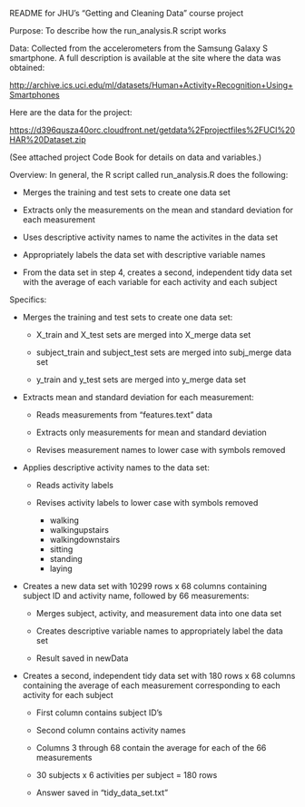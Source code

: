 README for JHU’s “Getting and Cleaning Data” course project

Purpose:  To describe how the run_analysis.R script works

Data:  Collected from the accelerometers from the Samsung Galaxy S smartphone. A full description is available at the site where the data was obtained: 

http://archive.ics.uci.edu/ml/datasets/Human+Activity+Recognition+Using+Smartphones 

Here are the data for the project: 

https://d396qusza40orc.cloudfront.net/getdata%2Fprojectfiles%2FUCI%20HAR%20Dataset.zip

(See attached project Code Book for details on data and variables.)

Overview:  In general, the R script called run_analysis.R does the following:

* Merges the training and test sets to create one data set

* Extracts only the measurements on the mean and standard deviation for each measurement

* Uses descriptive activity names to name the activites in the data set

* Appropriately labels the data set with descriptive variable names

* From the data set in step 4, creates a second, independent tidy data set with the average of each variable for each activity and each subject

Specifics:

* Merges the training and test sets to create one data set:

     - X_train and X_test sets are merged into X_merge data set

     - subject_train and subject_test sets are merged into subj_merge data set

     - y_train and y_test sets are merged into y_merge data set

* Extracts mean and standard deviation for each measurement:

     - Reads measurements from “features.text” data

     - Extracts only measurements for mean and standard deviation

     - Revises measurement names to lower case with symbols removed

* Applies descriptive activity names to the data set:

     - Reads activity labels

     - Revises activity labels to lower case with symbols removed
          - walking
          - walkingupstairs
          - walkingdownstairs
          - sitting
          - standing
          - laying

* Creates a new data set with 10299 rows x 68 columns containing subject ID and activity name, followed by 66 measurements:

     - Merges subject, activity, and measurement data into one data set

     - Creates descriptive variable names to appropriately label the data set

     - Result saved in newData

* Creates a second, independent tidy data set with 180 rows x 68 columns containing the average of each measurement corresponding to each activity for each subject

     - First column contains subject ID’s

     - Second column contains activity names

     - Columns 3 through 68 contain the average for each of the 66 measurements

     - 30 subjects x 6 activities per subject = 180 rows

     - Answer saved in “tidy_data_set.txt” 
